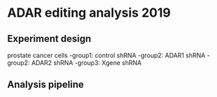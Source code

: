 # ADAR editing analysis 2019
## Experiment design
   prostate cancer cells
   -group1: control shRNA
   -group2: ADAR1 shRNA
   -group2: ADAR2 shRNA
   -group3: Xgene shRNA
## Analysis pipeline
